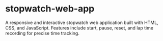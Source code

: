 # stopwatch-web-app
A responsive and interactive stopwatch web application built with HTML, CSS, and JavaScript. Features include start, pause, reset, and lap time recording for precise time tracking.
